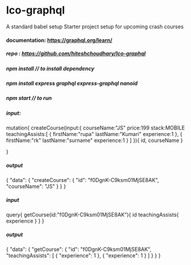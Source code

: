 # lco-graphql

A standard babel setup
Starter project setup for upcoming crash courses

#### documentation: https://graphql.org/learn/

##### repo : https://github.com/hiteshchoudhary/lco-graphql

##### npm install // to install dependency

##### npm install express graphql express-graphql nanoid

##### npm start // to run

##### input:

mutation{
createCourse(input:{
courseName:"JS"
price:199
stack:MOBILE
teachingAssists:[
{
firstName:"rupa"
lastName:"Kumari"
experience:1
},
{
firstName:"rk"
lastName:"surname"
experience:1
}
]
}){
id,
courseName
}

}

##### output

{
"data": {
"createCourse": {
"id": "f0DgnK-C9ksm01MjSE8AK",
"courseName": "JS"
}
}
}

##### input

query{
getCourse(id:"f0DgnK-C9ksm01MjSE8AK"){
id
teachingAssists{
experience
}
}
}

##### output

{
"data": {
"getCourse": {
"id": "f0DgnK-C9ksm01MjSE8AK",
"teachingAssists": [
{
"experience": 1
},
{
"experience": 1
}
]
}
}
}
